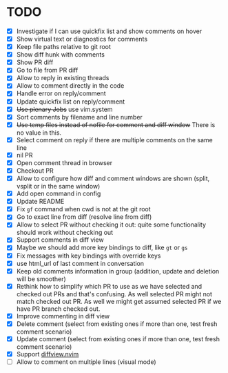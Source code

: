 # TODO

- [x] Investigate if I can use quickfix list and show comments on hover
- [x] Show virtual text or diagnostics for comments
- [x] Keep file paths relative to git root
- [x] Show diff hunk with comments
- [x] Show PR diff
- [x] Go to file from PR diff
- [x] Allow to reply in existing threads
- [x] Allow to comment directly in the code
- [x] Handle error on reply/comment
- [x] Update quickfix list on reply/comment
- [x] ~~Use plenary Jobs~~ use vim.system
- [x] Sort comments by filename and line number
- [x] ~~Use temp files instead of nofile for comment and diff window~~ There is no value in this.
- [x] Select comment on reply if there are multiple comments on the same line
- [x] nil PR
- [x] Open comment thread in browser
- [x] Checkout PR
- [x] Allow to configure how diff and comment windows are shown (split, vsplit or in the same window)
- [x] Add open command in config
- [x] Update README
- [x] Fix `gf` command when cwd is not at the git root
- [x] Go to exact line from diff (resolve line from diff)
- [x] Allow to select PR without checking it out: quite some functionality
  should work without checking out
- [x] Support comments in diff view
- [x] Maybe we should add more key bindings to diff, like `gt` or `gs`
- [x] Fix messages with key bindings with override keys
- [x] use html_url of last comment in conversation
- [x] Keep old comments information in group (addition, update and deletion will be smoother)
- [x] Rethink how to simplify which PR to use as we have selected and checked
  out PRs and that's confusing. As well selected PR might not match checked out
  PR. As well we might get assumed selected PR if we have PR branch checked
  out.
- [x] Improve commenting in diff view
- [x] Delete comment (select from existing ones if more than one, test fresh comment scenario)
- [x] Update comment (select from existing ones if more than one, test fresh comment scenario)
- [x] Support [diffview.nvim](https://github.com/sindrets/diffview.nvim)
- [ ] Allow to comment on multiple lines (visual mode)
